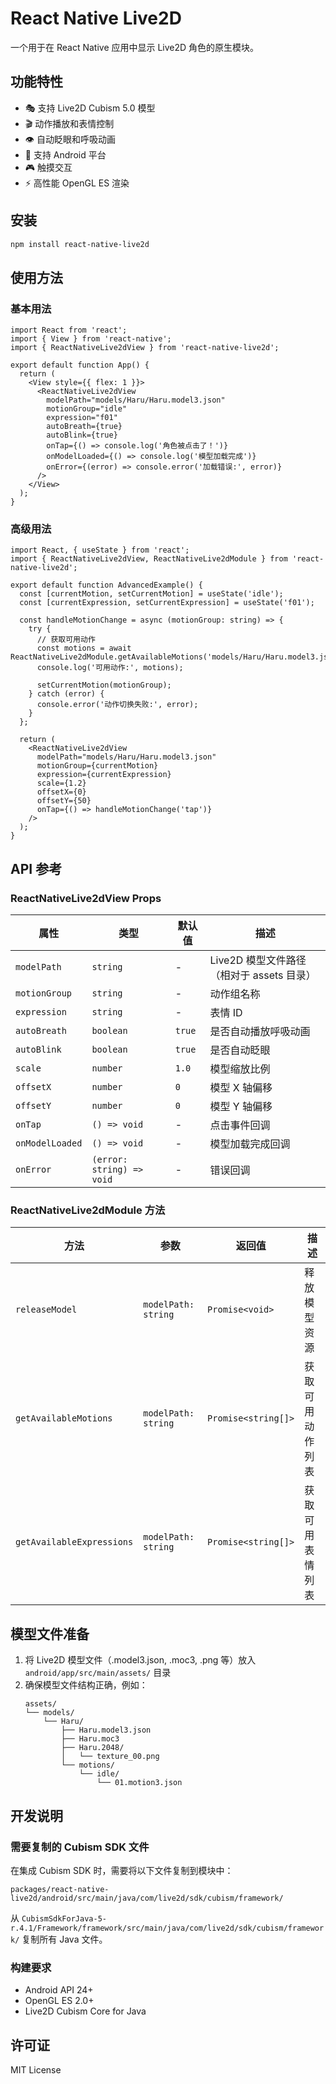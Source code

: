 # React Native Live2D

一个用于在 React Native 应用中显示 Live2D 角色的原生模块。

## 功能特性

- 🎭 支持 Live2D Cubism 5.0 模型
- 🎬 动作播放和表情控制
- 👁️ 自动眨眼和呼吸动画
- 📱 支持 Android 平台
- 🎮 触摸交互
- ⚡ 高性能 OpenGL ES 渲染

## 安装

```bash
npm install react-native-live2d
```

## 使用方法

### 基本用法

```tsx
import React from 'react';
import { View } from 'react-native';
import { ReactNativeLive2dView } from 'react-native-live2d';

export default function App() {
  return (
    <View style={{ flex: 1 }}>
      <ReactNativeLive2dView
        modelPath="models/Haru/Haru.model3.json"
        motionGroup="idle"
        expression="f01"
        autoBreath={true}
        autoBlink={true}
        onTap={() => console.log('角色被点击了！')}
        onModelLoaded={() => console.log('模型加载完成')}
        onError={(error) => console.error('加载错误:', error)}
      />
    </View>
  );
}
```

### 高级用法

```tsx
import React, { useState } from 'react';
import { ReactNativeLive2dView, ReactNativeLive2dModule } from 'react-native-live2d';

export default function AdvancedExample() {
  const [currentMotion, setCurrentMotion] = useState('idle');
  const [currentExpression, setCurrentExpression] = useState('f01');

  const handleMotionChange = async (motionGroup: string) => {
    try {
      // 获取可用动作
      const motions = await ReactNativeLive2dModule.getAvailableMotions('models/Haru/Haru.model3.json');
      console.log('可用动作:', motions);
      
      setCurrentMotion(motionGroup);
    } catch (error) {
      console.error('动作切换失败:', error);
    }
  };

  return (
    <ReactNativeLive2dView
      modelPath="models/Haru/Haru.model3.json"
      motionGroup={currentMotion}
      expression={currentExpression}
      scale={1.2}
      offsetX={0}
      offsetY={50}
      onTap={() => handleMotionChange('tap')}
    />
  );
}
```

## API 参考

### ReactNativeLive2dView Props

| 属性 | 类型 | 默认值 | 描述 |
|------|------|--------|------|
| `modelPath` | `string` | - | Live2D 模型文件路径（相对于 assets 目录） |
| `motionGroup` | `string` | - | 动作组名称 |
| `expression` | `string` | - | 表情 ID |
| `autoBreath` | `boolean` | `true` | 是否自动播放呼吸动画 |
| `autoBlink` | `boolean` | `true` | 是否自动眨眼 |
| `scale` | `number` | `1.0` | 模型缩放比例 |
| `offsetX` | `number` | `0` | 模型 X 轴偏移 |
| `offsetY` | `number` | `0` | 模型 Y 轴偏移 |
| `onTap` | `() => void` | - | 点击事件回调 |
| `onModelLoaded` | `() => void` | - | 模型加载完成回调 |
| `onError` | `(error: string) => void` | - | 错误回调 |

### ReactNativeLive2dModule 方法

| 方法 | 参数 | 返回值 | 描述 |
|------|------|--------|------|
| `releaseModel` | `modelPath: string` | `Promise<void>` | 释放模型资源 |
| `getAvailableMotions` | `modelPath: string` | `Promise<string[]>` | 获取可用动作列表 |
| `getAvailableExpressions` | `modelPath: string` | `Promise<string[]>` | 获取可用表情列表 |

## 模型文件准备

1. 将 Live2D 模型文件（.model3.json, .moc3, .png 等）放入 `android/app/src/main/assets/` 目录
2. 确保模型文件结构正确，例如：
   ```
   assets/
   └── models/
       └── Haru/
           ├── Haru.model3.json
           ├── Haru.moc3
           ├── Haru.2048/
           │   └── texture_00.png
           └── motions/
               └── idle/
                   └── 01.motion3.json
   ```

## 开发说明

### 需要复制的 Cubism SDK 文件

在集成 Cubism SDK 时，需要将以下文件复制到模块中：

```
packages/react-native-live2d/android/src/main/java/com/live2d/sdk/cubism/framework/
```

从 `CubismSdkForJava-5-r.4.1/Framework/framework/src/main/java/com/live2d/sdk/cubism/framework/` 复制所有 Java 文件。

### 构建要求

- Android API 24+
- OpenGL ES 2.0+
- Live2D Cubism Core for Java

## 许可证

MIT License